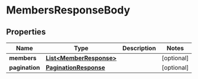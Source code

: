 

# MembersResponseBody


## Properties

| Name | Type | Description | Notes |
|------------ | ------------- | ------------- | -------------|
|**members** | [**List&lt;MemberResponse&gt;**](MemberResponse.md) |  |  [optional] |
|**pagination** | [**PaginationResponse**](PaginationResponse.md) |  |  [optional] |



